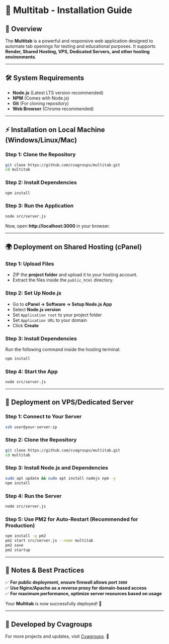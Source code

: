# 🚀 Multitab - Installation Guide

## 📌 Overview
The **Multitab** is a powerful and responsive web application designed to automate tab openings for testing and educational purposes. It supports **Render, Shared Hosting, VPS, Dedicated Servers, and other hosting environments**.

---

## 🛠️ System Requirements
- **Node.js** (Latest LTS version recommended)
- **NPM** (Comes with Node.js)
- **Git** (For cloning repository)
- **Web Browser** (Chrome recommended)

---

## ⚡ Installation on Local Machine (Windows/Linux/Mac)
### **Step 1: Clone the Repository**
```sh
git clone https://github.com/cvagroups/multitab.git
cd multitab
```

### **Step 2: Install Dependencies**
```sh
npm install
```

### **Step 3: Run the Application**
```sh
node src/server.js
```
Now, open **http://localhost:3000** in your browser.

---

## 🌍 Deployment on Shared Hosting (cPanel)
### **Step 1: Upload Files**
- ZIP the **project folder** and upload it to your hosting account.
- Extract the files inside the `public_html` directory.

### **Step 2: Set Up Node.js**
- Go to **cPanel → Software → Setup Node.js App**
- Select **Node.js version**
- Set `Application root` to your project folder
- Set `Application URL` to your domain
- Click **Create**

### **Step 3: Install Dependencies**
Run the following command inside the hosting terminal:
```sh
npm install
```

### **Step 4: Start the App**
```sh
node src/server.js
```

---

## 🚀 Deployment on VPS/Dedicated Server
### **Step 1: Connect to Your Server**
```sh
ssh user@your-server-ip
```

### **Step 2: Clone the Repository**
```sh
git clone https://github.com/cvagroups/multitab.git
cd multitab
```

### **Step 3: Install Node.js and Dependencies**
```sh
sudo apt update && sudo apt install nodejs npm -y
npm install
```

### **Step 4: Run the Server**
```sh
node src/server.js
```

### **Step 5: Use PM2 for Auto-Restart (Recommended for Production)**
```sh
npm install -g pm2
pm2 start src/server.js --name multitab
pm2 save
pm2 startup
```

---

## 📜 Notes & Best Practices
✅ **For public deployment, ensure firewall allows port `3000`**  
✅ **Use Nginx/Apache as a reverse proxy for domain-based access**  
✅ **For maximum performance, optimize server resources based on usage**  

Your **Multitab** is now successfully deployed! 🎉

---

## 🤝 Developed by Cvagroups
For more projects and updates, visit [Cvagroups](https://github.com/Cvagroups). 🚀


